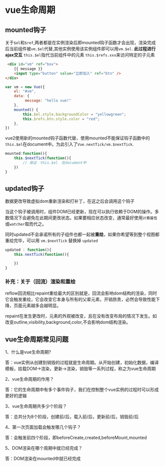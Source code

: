# vue生命周期

## mounted钩子
关于`$el`和`$ref`,两者都是在实例渲染后即mounted钩子函数才会出现，渲染完成后当前组件被`vm.$el`代替,其他实例使用该实例组件即可以用`vm.$el`.
**此过程进行ajax交互**
`this.$el`指代当前组件中的元素
`this.$refs.xxx`来访问特定的子元素
```html
 <div id="vm" ref="box">
    {{ message }}
    <input type="button" value="立即加入" ref="btn" />
</div>
```
```js
var vm = new Vue({
    el: "#vm",
    data: {
         message: "hello vue!"
    },
    mounted() {
        this.$el.style.backgroundColor = "yellowgreen";
        this.$refs.btn.style.color = "red";
    },
})
```
vue2使用新的mounted钩子函数代替，使用mounted不能保证钩子函数中的`this.$el`在document中。为此引入了`Vue.nextTick/vm.$nextTick`.
```js
mounted:function(){
    this.$nextTick(function(){
        // 保证　this.$el　在document中
    })
}
```

## updated钩子
数据更改导致虚拟dom重新渲染和打补丁，在这之后会调用这个钩子

当这个钩子被调用时，组件DOM已经更新，现在可以执行依赖于DOM的操作。多数情况下会避免在此期间更改状态。如果要相应状态改变，通常最好使用`计算属性`或`watcher`取而代之。

同时updated不会承诺所有的子组件也都一起被**重绘**，如果你希望等到整个视图都重绘完毕，可以用 `vm.$nextTick` 替换掉 `updated`
```js
updated : function(){
    this.nextTick(function(){

    })
}
```

### 补充：关于（回流）渲染和重绘
reflow回流相比repaint重绘最大的区别就是，回流会影响dom结构的渲染，同时它会触发重绘，它会改变它本身与所有的父辈元素，开销昂贵，必然会导致性能下降，页面元素越多会越明显。

repaint在发生更改时，元素的外观被改变，且在没有改变布局的情况下发生。如改变outline,visibility,background,color,不会影响dom结构渲染。

## vue生命周期常见问题

1、什么是vue生命周期?

答：vue实例从创建到销毁的过程就是生命周期。从开始创建，初始化数据，编译模板，挂载DOM->渲染，更新->渲染，销毁等一系列过程，称之为vue生命周期

2、vue生命周期的作用？

答：它的生命周期中有多个事件钩子，我们在控制整个vue实例的过程时可以形成更好的逻辑

3、vue生命周期共多少个阶段？

答：总共分为8个阶段，创建前/后，载入前/后，更新前/后，销毁前/后

4、第一次页面加载会触发哪几个钩子？

答：会触发前四个阶段，即beforeCreate,created,beforeMount,mounted

5、DOM渲染在哪个周期中就已经完成？

答：DOM渲染在mounted中就已经完成